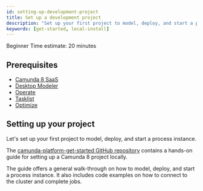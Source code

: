 ```yaml
---
id: setting-up-development-project
title: Set up a development project
description: "Set up your first project to model, deploy, and start a process instance."
keywords: [get-started, local-install]
---
```


<span class="badge badge--beginner">Beginner</span>
<span class="badge badge--medium">Time estimate: 20 minutes</span>

## Prerequisites

- [Camunda 8 SaaS](https://camunda.io)
- [Desktop Modeler](https://camunda.com/download/modeler/)
- [Operate](/self-managed/components/operate/install-and-start.md)
- [Tasklist](/self-managed/components/tasklist/install-and-start.md)
- [Optimize](/components/optimize/what-is-optimize.md)

## Setting up your project

Let's set up your first project to model, deploy, and start a process instance.

The [camunda-platform-get-started GitHub repository](https://github.com/camunda/camunda-platform-get-started)
contains a hands-on guide for setting up a Camunda 8 project locally.

The guide offers a general walk-through on how to model, deploy, and start a
process instance. It also includes code examples on how to connect to the
cluster and complete jobs.
